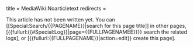 title = MediaWiki:Noarticletext
redirects =
>>>>

<!-- MediaWiki:Noarticletext --><div class="banner">This article has not been written yet. You can [[Special:Search/{{PAGENAME}}|search for this page title]] in other pages, <span class="plainlinks">[{{fullurl:{{#Special:Log}}|page={{FULLPAGENAMEE}}}} search the related logs], or [{{fullurl:{{FULLPAGENAME}}|action=edit}} create this page]</span>.</div>